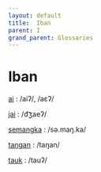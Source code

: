 ```yaml
---
layout: default
title:  Iban
parent: I
grand_parent: Glossaries
---
```


# Iban


[ai](https://en.wiktionary.org/wiki/?curid=4992)
: /aiʔ/, /aɛʔ/

[jai](https://en.wiktionary.org/wiki/?curid=197837)
: /d͡ʒaeʔ/

[semangka](https://en.wiktionary.org/wiki/?curid=1995228)
: /sə.maŋ.ka/

[tangan](https://en.wiktionary.org/wiki/?curid=276449)
: /taŋan/

[tauk](https://en.wiktionary.org/wiki/?curid=6655376)
: /tauʔ/

